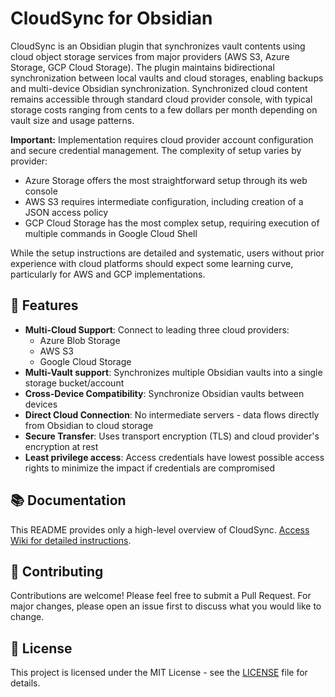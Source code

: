 # CloudSync for Obsidian

CloudSync is an Obsidian plugin that synchronizes vault contents using cloud object storage services from major providers (AWS S3, Azure Storage, GCP Cloud Storage). The plugin maintains bidirectional synchronization between local vaults and cloud storages, enabling backups and multi-device Obsidian synchronization. Synchronized cloud content remains accessible through standard cloud provider console, with typical storage costs ranging from cents to a few dollars per month depending on vault size and usage patterns.

**Important:** Implementation requires cloud provider account configuration and secure credential management. The complexity of setup varies by provider:

- Azure Storage offers the most straightforward setup through its web console
- AWS S3 requires intermediate configuration, including creation of a JSON access policy
- GCP Cloud Storage has the most complex setup, requiring execution of multiple commands in Google Cloud Shell

While the setup instructions are detailed and systematic, users without prior experience with cloud platforms should expect some learning curve, particularly for AWS and GCP implementations.

## 🚀 Features

- **Multi-Cloud Support**: Connect to leading three cloud providers:
  - Azure Blob Storage
  - AWS S3
  - Google Cloud Storage
- **Multi-Vault support**: Synchronizes multiple Obsidian vaults into a single storage bucket/account
- **Cross-Device Compatibility**: Synchronize Obsidian vaults between devices
- **Direct Cloud Connection**: No intermediate servers - data flows directly from Obsidian to cloud storage
- **Secure Transfer**: Uses transport encryption (TLS) and cloud provider's encryption at rest
- **Least privilege access**: Access credentials have lowest possible access rights to minimize the impact if credentials are compromised

## 📚 Documentation

This README provides only a high-level overview of CloudSync. [Access Wiki for detailed instructions](../../wiki).

## 🤝 Contributing

Contributions are welcome! Please feel free to submit a Pull Request. For major changes, please open an issue first to discuss what you would like to change.

## 📄 License

This project is licensed under the MIT License - see the [LICENSE](LICENSE.md) file for details.